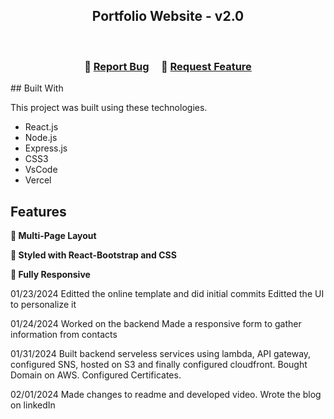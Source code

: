 <h2 align="center">
  Portfolio Website - v2.0<br/>
</h2>
<br/>

<h3 align="center">
    🔹
    <a href="https://github.com/zim-algo">Report Bug</a> &nbsp; &nbsp;
    🔹
    <a href="https://github.com/zim-algo/issues">Request Feature</a>
</h3>
## Built With

This project was built using these technologies.

- React.js
- Node.js
- Express.js
- CSS3
- VsCode
- Vercel

## Features

**📖 Multi-Page Layout**

**🎨 Styled with React-Bootstrap and CSS**

**📱 Fully Responsive**

01/23/2024
Editted the online template and did initial commits
Editted the UI to personalize it

01/24/2024
Worked on the backend
Made a responsive form to gather information from contacts

01/31/2024
Built backend serveless services using lambda, API gateway, configured SNS, hosted on S3 and finally configured cloudfront. Bought Domain on AWS. Configured Certificates.

02/01/2024
Made changes to readme and developed video. Wrote the blog on linkedIn




